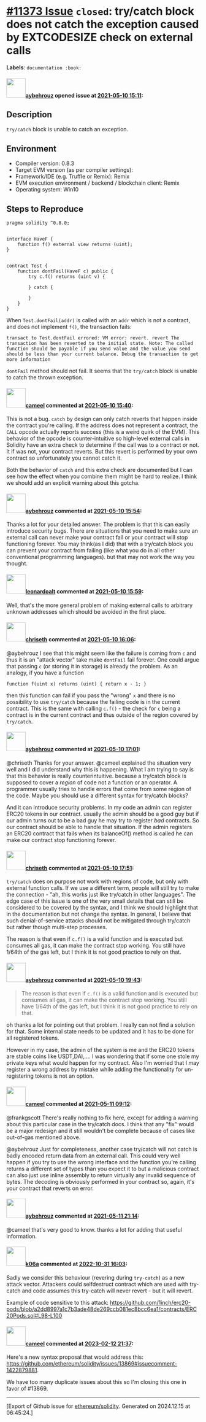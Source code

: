 # [\#11373 Issue](https://github.com/ethereum/solidity/issues/11373) `closed`: try/catch block does not catch the exception caused by EXTCODESIZE check on external calls
**Labels**: `documentation :book:`


#### <img src="https://avatars.githubusercontent.com/u/75391306?u=0b69567f702f09c4b6ee173036a39e98e51676bb&v=4" width="50">[aybehrouz](https://github.com/aybehrouz) opened issue at [2021-05-10 15:11](https://github.com/ethereum/solidity/issues/11373):

<!--## Prerequisites

- First, many thanks for taking part in the community. We really appreciate that.
- We realize there is a lot of information requested here. We ask only that you do your best to provide as much information as possible so we can better help you.
- Support questions are better asked in one of the following locations:
	- [Solidity chat](https://gitter.im/ethereum/solidity)
	- [Stack Overflow](https://ethereum.stackexchange.com/)
- Ensure the issue isn't already reported.
- The issue should be reproducible with the latest solidity version; however, this isn't a hard requirement and being reproducible with an older version is sufficient.

*Delete the above section and the instructions in the sections below before submitting*

-->

## Description
`try/catch` block is unable to catch an exception.
<!--Please shortly describe the bug you have found, and what you expect instead.-->

## Environment

- Compiler version: 0.8.3
- Target EVM version (as per compiler settings):
- Framework/IDE (e.g. Truffle or Remix): Remix
- EVM execution environment / backend / blockchain client: Remix
- Operating system: Win10

## Steps to Reproduce

```solidity
pragma solidity ^0.8.0;


interface HaveF {
    function f() external view returns (uint);
}


contract Test {
    function dontFail(HaveF c) public {
        try c.f() returns (uint v) {
            
        } catch {
            
        }
    }
}
```
When `Test.dontFail(addr)` is called with an `addr` which is not a contract, and does not implement `f()`, the transaction fails:
```
transact to Test.dontFail errored: VM error: revert. revert The transaction has been reverted to the initial state. Note: The called function should be payable if you send value and the value you send should be less than your current balance. Debug the transaction to get more information
```
`dontFail` method should not fail. It seems that the `try/catch` block is unable to catch the thrown exception.


#### <img src="https://avatars.githubusercontent.com/u/137030?v=4" width="50">[cameel](https://github.com/cameel) commented at [2021-05-10 15:40](https://github.com/ethereum/solidity/issues/11373#issuecomment-836855041):

This is not a bug. `catch` by design can only catch reverts that happen inside the contract you're calling. If the address does not represent a contract, the `CALL` opcode actually reports success (this is a weird quirk of the EVM). This behavior of the opcode is counter-intuitive so high-level external calls in Solidity have an extra check to determine if the call was to a contract or not. It if was not, your contract reverts. But this revert is performed by your own contract so unfortunately you cannot catch it.

Both the behavior of `catch` and this extra check are documented but I can see how the effect when you combine them might be hard to realize. I think we should add an explicit warning about this gotcha.

#### <img src="https://avatars.githubusercontent.com/u/75391306?u=0b69567f702f09c4b6ee173036a39e98e51676bb&v=4" width="50">[aybehrouz](https://github.com/aybehrouz) commented at [2021-05-10 15:54](https://github.com/ethereum/solidity/issues/11373#issuecomment-836875277):

Thanks a lot for your detailed answer.
The problem is that this can easily introduce security bugs. There are situations that you need to make sure an external call can never make your contract fail or your contract will stop functioning forever. You may think(as I did) that with a try/catch block you can prevent your contract from failing (like what you do in all other conventional programming languages). but that may not work the way you thought.

#### <img src="https://avatars.githubusercontent.com/u/504195?u=ce2facd14af9fd474ebff49f0d44891f56f7500f&v=4" width="50">[leonardoalt](https://github.com/leonardoalt) commented at [2021-05-10 15:59](https://github.com/ethereum/solidity/issues/11373#issuecomment-836882603):

Well, that's the more general problem of making external calls to arbitrary unknown addresses which should be avoided in the first place.

#### <img src="https://avatars.githubusercontent.com/u/9073706?v=4" width="50">[chriseth](https://github.com/chriseth) commented at [2021-05-10 16:06](https://github.com/ethereum/solidity/issues/11373#issuecomment-836892273):

@aybehrouz I see that this might seem like the failure is coming from `c` and thus it is an "attack vector" take make `dontFail` fail forever. One could argue that passing `c` (or storing it in storage) is already the problem. As an analogy, if you have a function
```
function f(uint x) returns (uint) { return x - 1; }
```
then this function can fail if you pass the "wrong" `x` and there is no possibility to use `try/catch` because the failing code is in the current contract. This is the same with calling `c.f()` - the check for `c` being a contract is in the current contract and thus outside of the region covered by `try/catch`.

#### <img src="https://avatars.githubusercontent.com/u/75391306?u=0b69567f702f09c4b6ee173036a39e98e51676bb&v=4" width="50">[aybehrouz](https://github.com/aybehrouz) commented at [2021-05-10 17:01](https://github.com/ethereum/solidity/issues/11373#issuecomment-836972118):

@chriseth Thanks for your answer.
@cameel explained the situation very well and I did understand why this is happening. What I am trying to say is that this behavior is really counterintuitive. because a try/catch block is supposed to cover a *region* of code not a function or an operator. A programmer usually tries to handle errors that come from some region of the code. Maybe you should use a different syntax for try/catch blocks?

And it can introduce security problems. In my code an admin can register ERC20 tokens in our contract. usually the admin should be a good guy but if our admin turns out to be a bad guy he may try to register *bad* contracts. So our contract should be able to handle that situation. If the admin registers an ERC20 contract that fails when its balanceOf() method is called he can make our contract stop functioning forever.

#### <img src="https://avatars.githubusercontent.com/u/9073706?v=4" width="50">[chriseth](https://github.com/chriseth) commented at [2021-05-10 17:51](https://github.com/ethereum/solidity/issues/11373#issuecomment-837042733):

`try/catch` does on purpose not work with regions of code, but only with external function calls. If we use a different term, people will still try to make the connection - "ah, this works just like try/catch in other languages". The edge case of this issue is one of the very small details that can still be considered to be covered by the syntax, and I think we should highlight that in the documentation but not change the syntax. In general, I believe that such denial-of-service attacks should not be mitigated through try/catch but rather though multi-step processes.

The reason is that even if `c.f()` is a valid function and is executed but consumes all gas, it can make the contract stop working. You still have 1/64th of the gas left, but I think it is not good practice to rely on that.

#### <img src="https://avatars.githubusercontent.com/u/75391306?u=0b69567f702f09c4b6ee173036a39e98e51676bb&v=4" width="50">[aybehrouz](https://github.com/aybehrouz) commented at [2021-05-10 19:43](https://github.com/ethereum/solidity/issues/11373#issuecomment-837220764):

> 
> The reason is that even if `c.f()` is a valid function and is executed but consumes all gas, it can make the contract stop working. You still have 1/64th of the gas left, but I think it is not good practice to rely on that.

oh thanks a lot for pointing out that problem. I really can not find a solution for that. Some internal state needs to be updated and it has to be done for all registered tokens.

However in my case, the admin of the system is me and the ERC20 tokens are stable coins like USDT,DAI,.... I was wondering that if some one stole my private keys what would happen for my contract. Also I'm worried that I may register a wrong address by mistake while adding the functionality for un-registering tokens is not an option.

#### <img src="https://avatars.githubusercontent.com/u/137030?v=4" width="50">[cameel](https://github.com/cameel) commented at [2021-05-11 09:12](https://github.com/ethereum/solidity/issues/11373#issuecomment-838128361):

@frankgscott There's really nothing to fix here, except for adding a warning about this particular case in the try/catch docs. I think that any "fix" would be a major redesign and it still wouldn't be complete because of cases like out-of-gas mentioned above.

@aybehrouz Just for completeness, another case try/catch will not catch is badly encoded return data from an external call. This could very well happen if you try to use the wrong interface and the function you're calling returns a different set of types than you expect it to but a malicious contract can also just use inline assembly to return virtually any invalid sequence of bytes. The decoding is obviously performed in your contract so, again, it's your contract that reverts on error.

#### <img src="https://avatars.githubusercontent.com/u/75391306?u=0b69567f702f09c4b6ee173036a39e98e51676bb&v=4" width="50">[aybehrouz](https://github.com/aybehrouz) commented at [2021-05-11 21:14](https://github.com/ethereum/solidity/issues/11373#issuecomment-839176147):

@cameel that's very good to know. thanks a lot for adding that useful information.

#### <img src="https://avatars.githubusercontent.com/u/702124?u=00e20e1963ccc9a908a5826b2d8c3b1b1f6acea4&v=4" width="50">[k06a](https://github.com/k06a) commented at [2022-10-31 16:03](https://github.com/ethereum/solidity/issues/11373#issuecomment-1297317110):

Sadly we consider this behaviour (revering during `try-catch`) as a new attack vector. Attackers could selfdestruct contract which are used with try-catch and code assumes this try-catch will never revert - but it will revert.

Example of code sensitive to this attack: https://github.com/1inch/erc20-pods/blob/a2dd8997a1c7b3ade48de269ccb081ec8bcc6ea1/contracts/ERC20Pods.sol#L98-L100

#### <img src="https://avatars.githubusercontent.com/u/137030?v=4" width="50">[cameel](https://github.com/cameel) commented at [2023-02-12 21:37](https://github.com/ethereum/solidity/issues/11373#issuecomment-1427138782):

Here's a new syntax proposal that would address this: https://github.com/ethereum/solidity/issues/13869#issuecomment-1422879881.

We have too many duplicate issues about this so I'm closing this one in favor of #13869.


-------------------------------------------------------------------------------



[Export of Github issue for [ethereum/solidity](https://github.com/ethereum/solidity). Generated on 2024.12.15 at 06:45:24.]
